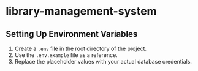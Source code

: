 # library-management-system
## Setting Up Environment Variables

1. Create a `.env` file in the root directory of the project.
2. Use the `.env.example` file as a reference.
3. Replace the placeholder values with your actual database credentials.
